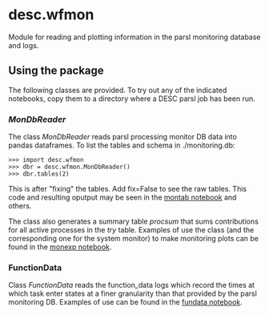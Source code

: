 # desc.wfmon
Module for reading and plotting information in the parsl monitoring database and logs.

## Using the package

The following classes are provided. To try out any of the indicated notebooks, copy them to a directory where a DESC parsl job has been run.

### *MonDbReader*
The class *MonDbReader* reads parsl processing monitor DB data into pandas dataframes. To list the tables and schema in ./monitoring.db:

    >>> import desc.wfmon
    >>> dbr = desc.wfmon.MonDbReader()
    >>> dbr.tables(2)
    
This is after "fixing" the tables. Add fix=False to see the raw tables. This code and resulting oputput may be seen in the [montab notebook](../../ipynb/montab.ipynb) and others.  

The class also generates a summary table *procsum* that sums contributions for all active processes in the *try* table. Examples of use the class (and the corresponding one for the system monitor) to make monitoring plots can be found in the [monexp notebook](../../ipynb/monexp.ipynb).

### FunctionData
Class *FunctionData* reads the function_data logs which record the times at which task enter states at a finer granularity than that provided by the parsl monitoring DB. Examples of use can be found in the [fundata notebook](../../ipynb/fundata.ipynb).
